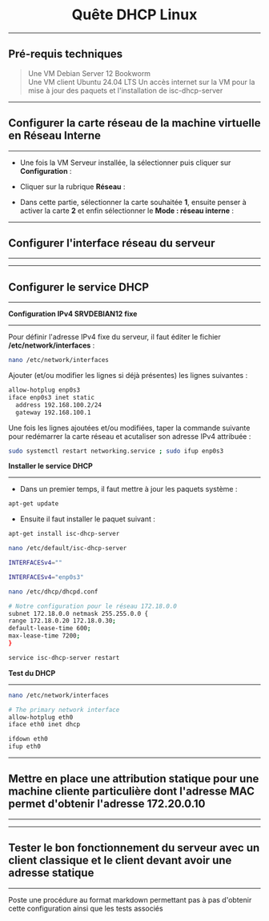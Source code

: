 <div align="center"><H1> Quête DHCP Linux </H1></div>

_________________
## Pré-requis techniques

> Une VM Debian Server 12 Bookworm  
> Une VM client Ubuntu 24.04 LTS
> Un accès internet sur la VM pour la mise à jour des paquets et l'installation de isc-dhcp-server  

_________________
## Configurer la carte réseau de la machine virtuelle en Réseau Interne
_________________

- Une fois la VM Serveur installée, la sélectionner puis cliquer sur **Configuration** :


- Cliquer sur la rubrique **Réseau** :


- Dans cette partie, sélectionner la carte souhaitée **1**, ensuite penser à activer la carte **2** et enfin sélectionner le **Mode : réseau interne** :


_________________
## Configurer l'interface réseau du serveur
_________________

_________________
## Configurer le service DHCP
_________________

**Configuration IPv4 SRVDEBIAN12 fixe**
_________________

Pour définir l'adresse IPv4 fixe du serveur, il faut éditer le fichier **/etc/network/interfaces** :

```bash
nano /etc/network/interfaces
```

Ajouter (et/ou modifier les lignes si déjà présentes) les lignes suivantes :

```bash
allow-hotplug enp0s3
iface enp0s3 inet static
  address 192.168.100.2/24
  gateway 192.168.100.1
```

Une fois les lignes ajoutées et/ou modifiées, taper la commande suivante pour redémarrer la carte réseau et acutaliser son adresse IPv4 attribuée :

```bash
sudo systemctl restart networking.service ; sudo ifup enp0s3
```

**Installer le service DHCP**
_________________

- Dans un premier temps, il faut mettre à jour les paquets système :

```bash
apt-get update  
```

- Ensuite il faut installer le paquet suivant :

```bash
apt-get install isc-dhcp-server
```

```bash
nano /etc/default/isc-dhcp-server
```

```bash
INTERFACESv4=""
```

```bash
INTERFACESv4="enp0s3"
```

```bash
nano /etc/dhcp/dhcpd.conf
```

```bash
# Notre configuration pour le réseau 172.18.0.0
subnet 172.18.0.0 netmask 255.255.0.0 {
range 172.18.0.20 172.18.0.30;
default-lease-time 600;
max-lease-time 7200;
}
```

```bash
service isc-dhcp-server restart
```

**Test du DHCP**
_________________

```bash
nano /etc/network/interfaces
```

```bash
# The primary network interface
allow-hotplug eth0
iface eth0 inet dhcp
```

```bash
ifdown eth0
ifup eth0
```

_________________
## Mettre en place une attribution statique pour une machine cliente particulière dont l'adresse MAC permet d'obtenir l'adresse 172.20.0.10
_________________

_________________
## Tester le bon fonctionnement du serveur avec un client classique et le client devant avoir une adresse statique
_________________


Poste une procédure au format markdown permettant pas à pas d'obtenir cette configuration ainsi que les tests associés
